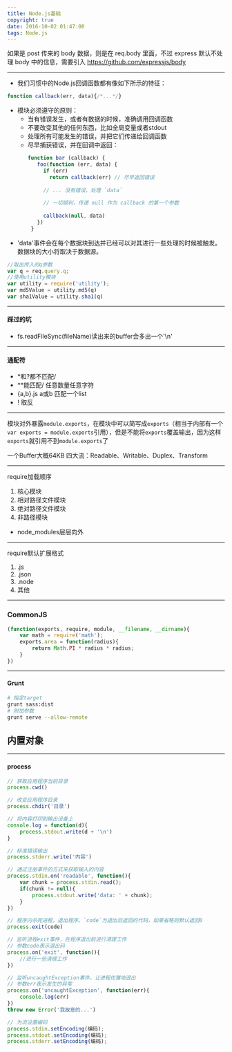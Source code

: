 ```yaml
---
title: Node.js基础
copyright: true
date: 2016-10-02 01:47:00
tags: Node.js
---
```


如果是 post 传来的 body 数据，则是在 req.body 里面，不过 express 默认不处理 body 中的信息，需要引入 https://github.com/expressjs/body

---
- 我们习惯中的Node.js回调函数都有像如下所示的特征：
```js
function callback(err, data){/*...*/}
```
- 模块必须遵守的原则：
  - 当有错误发生，或者有数据的时候，准确调用回调函数
  - 不要改变其他的任何东西，比如全局变量或者stdout
  - 处理所有可能发生的错误，并把它们传递给回调函数
  - 尽早捕获错误，并在回调中返回：
  	```js
  	function bar (callback) {  
       foo(function (err, data) {  
         if (err)  
           return callback(err) // 尽早返回错误  
       
         // ... 没有错误，处理 `data`  
       
         // 一切顺利，传递 null 作为 callback 的第一个参数  
       
         callback(null, data)  
       })  
     } 
  	```
- 'data'事件会在每个数据块到达并已经可以对其进行一些处理的时候被触发。数据块的大小将取决于数据源。

```js
//取出传入的q参数
var q = req.query.q;
//使用utility模块
var utility = require('utility');
var md5Value = utility.md5(q)
var sha1Value = utility.sha1(q)
```

---
#### 踩过的坑
- fs.readFileSync(fileName)读出来的buffer会多出一个'\n'

---
#### 通配符
- *和?都不匹配/
- **能匹配/ 任意数量任意字符
- {a,b}.js a或b 匹配一个list
- ! 取反



---
模块对外暴露`module.exports`，在模块中可以简写成`exports`（相当于内部有一个`var exports = module.exports`引用），但是不能将`exports`覆盖输出，因为这样`exports`就引用不到`module.exports`了

一个Buffer大概64KB
四大流：Readable、Writable、Duplex、Transform

---
require加载顺序
1. 核心模块
2. 相对路径文件模块
3. 绝对路径文件模块
4. 非路径模块
- node_modules层层向外

---
require默认扩展格式
1. .js
2. .json
3. .node
4. 其他

---
### CommonJS
```js
(function(exports, require, module, __filename, __dirname){
	var math = require('math');
    exports.area = function(radius){
    	return Math.PI * radius * radius;
    }
})
```

---
#### Grunt
```bash
# 指定target
grunt sass:dist
# 附加参数
grunt serve --allow-remote
```

## 内置对象
---
#### process
```js
// 获取应用程序当前目录
process.cwd()

// 改变应用程序目录
process.chdir('目录')

// 将内容打印到输出设备上
console.log = function(d){
	process.stdout.write(d + '\n')
}

// 标准错误输出
process.stderr.write('内容')

// 通过注册事件的方式来获取输入的内容
process.stdin.on('readable', function(){
	var chunk = process.stdin.read();
    if(chunk != null){
    	process.stdout.write('data: ' + chunk);
    }
})

// 程序内杀死进程，退出程序。`code`为退出后返回的代码，如果省略则默认返回0
process.exit(code)

// 监听进程exit事件，在程序退出前进行清理工作
// 参数code表示退出码
process.on('exit', function(){
	//进行一些清理工作
})

// 监听uncaughtException事件，让进程优雅地退出
// 参数err表示发生的异常
process.on('uncaughtException', function(err){
	console.log(err)
})
throw new Error('我故意的...')

// 为流设置编码
process.stdin.setEncoding(编码);
process.stdout.setEncoding(编码);
process.stderr.setEncoding(编码);
```